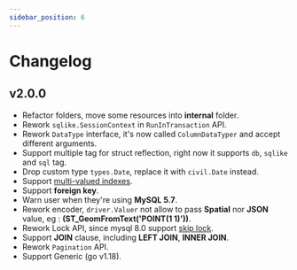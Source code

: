 ```yaml
---
sidebar_position: 6
---
```


# Changelog

## v2.0.0

- Refactor folders, move some resources into **internal** folder.
- Rework `sqlike.SessionContext` in `RunInTransaction` API.
- Rework `DataType` interface, it's now called `ColumnDataTyper` and accept different arguments.
- Support multiple tag for struct reflection, right now it supports `db`, `sqlike` and `sql` tag.
- Drop custom type `types.Date`, replace it with `civil.Date` instead.
- Support [multi-valued indexes](<https://dev.mysql.com/doc/refman/8.0/en/create-index.html#:~:text=A%20multi%2Dvalued%20index%20is,record%20(N%3A1).>).
- Support **foreign key**.
- Warn user when they're using **MySQL 5.7**.
- Rework encoder, `driver.Valuer` not allow to pass **Spatial** nor **JSON** value, eg : **(ST_GeomFromText('POINT(1 1)'))**.
- Rework Lock API, since mysql 8.0 support [skip lock](https://dev.mysql.com/blog-archive/mysql-8-0-1-using-skip-locked-and-nowait-to-handle-hot-rows/).
- Support **JOIN** clause, including **LEFT JOIN**, **INNER JOIN**.
- Rework `Pagination` API.
- Support Generic (go v1.18).
